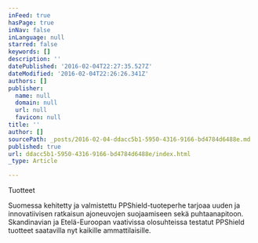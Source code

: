 ```yaml
---
inFeed: true
hasPage: true
inNav: false
inLanguage: null
starred: false
keywords: []
description: ''
datePublished: '2016-02-04T22:27:35.527Z'
dateModified: '2016-02-04T22:26:26.341Z'
authors: []
publisher:
  name: null
  domain: null
  url: null
  favicon: null
title: ''
author: []
sourcePath: _posts/2016-02-04-ddacc5b1-5950-4316-9166-bd4784d6488e.md
published: true
url: ddacc5b1-5950-4316-9166-bd4784d6488e/index.html
_type: Article

---
```

Tuotteet

Suomessa kehitetty ja valmistettu PPShield-tuoteperhe tarjoaa uuden ja innovatiivisen ratkaisun ajoneuvojen suojaamiseen sekä puhtaanapitoon.  
Skandinavian ja Etelä-Euroopan vaativissa olosuhteissa testatut PPShield tuotteet saatavilla nyt kaikille ammattilaisille.